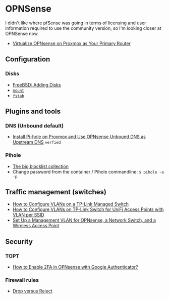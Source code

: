 # OPNSense
I didn't like where pfSense was going in terms of licensing and user information required to use the community version, so I'm looking closer at OPNSense now.

* [Virtualize OPNsense on Proxmox as Your Primary Router](https://homenetworkguy.com/how-to/virtualize-opnsense-on-proxmox-as-your-primary-router/)

## Configuration

### Disks
* [FreeBSD: Adding Disks](https://docs.freebsd.org/en/books/handbook/disks/#disks-adding)
* [`mount`](https://man.freebsd.org/cgi/man.cgi?mount(8))
* [`fstab`](https://man.freebsd.org/cgi/man.cgi?fstab(5))

## Plugins and tools

### DNS (Unbound default)
* [Install Pi-hole on Proxmox and Use OPNsense Unbound DNS as Upstream DNS](https://homenetworkguy.com/how-to/install-pi-hole-on-proxmox-and-use-opnsense-unbound-dns-as-upstream-dns/) `verfied`

### Pihole
* [The big blocklist collection](https://firebog.net/)
* Change password from the container / Pihole commandline: `$ pihole -a -p`

## Traffic management (switches)
* [How to Configure VLANs on a TP-Link Managed Switch](https://homenetworkguy.com/how-to/configure-vlans-tp-link-switch/)
* [How to Configure VLANs on TP-Link Switch for UniFi Access Points with VLAN per SSID](https://homenetworkguy.com/how-to/configure-tp-link-switch-vlan-with-unifi-access-points-vlan-per-ssid/)
* [Set Up a Management VLAN for OPNsense, a Network Switch, and a Wireless Access Point](https://homenetworkguy.com/how-to/set-up-management-vlan-for-opnsense-network-switch-and-access-point/)

## Security

### TOPT
* [How to Enable 2FA in OPNsense with Google Authenticator?](https://www.zenarmor.com/docs/network-security-tutorials/how-to-enable-2fa-in-opnsense-with-google-authenticator)

### Firewall rules
* [Drop versus Reject](https://www.chiark.greenend.org.uk/~peterb/network/drop-vs-reject)

